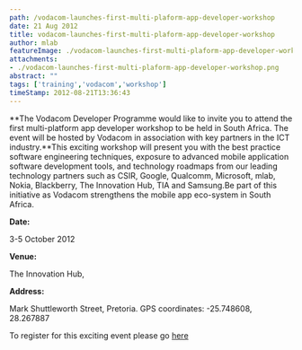 ```yaml
---
path: /vodacom-launches-first-multi-plaform-app-developer-workshop
date: 21 Aug 2012
title: vodacom-launches-first-multi-plaform-app-developer-workshop
author: mlab
featureImage: ./vodacom-launches-first-multi-plaform-app-developer-workshop.png
attachments: 
- ./vodacom-launches-first-multi-plaform-app-developer-workshop.png
abstract: ""
tags: ['training','vodacom','workshop']
timeStamp: 2012-08-21T13:36:43
---
```


**The Vodacom Developer Programme would like to invite you to attend the first multi-platform app developer workshop to be held in South Africa. The event will be hosted by Vodacom in association with key partners in the ICT industry.**This exciting workshop will present you with the best practice software engineering techniques, exposure to advanced mobile application software development tools, and technology roadmaps from our leading technology partners such as CSIR, Google, Qualcomm, Microsoft, mlab, Nokia, Blackberry, The Innovation Hub, TIA and Samsung.Be part of this initiative as Vodacom strengthens the mobile app eco-system in South Africa.

**Date:**

3-5 October 2012

**Venue:**

The Innovation Hub,

**Address:**

Mark Shuttleworth Street, Pretoria. GPS coordinates: -25.748608, 28.267887

To register for this exciting event please go [here](http:&#x2F;&#x2F;www.vodacomhq.co.za&#x2F;developers&#x2F;content)


